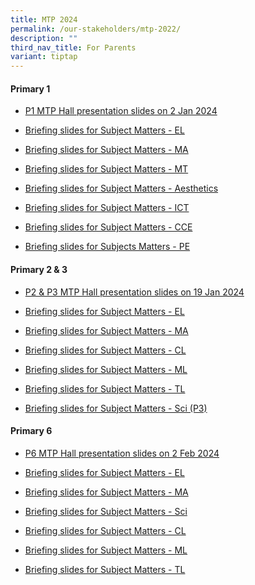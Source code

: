 ```yaml
---
title: MTP 2024
permalink: /our-stakeholders/mtp-2022/
description: ""
third_nav_title: For Parents
variant: tiptap
---
```

<h4>Primary 1</h4>
<ul data-tight="true" class="tight">
<li>
<p><a href="/files/2024%20MTP/1__P1_MTP_Hall_Briefing_2024_SLs_and_YH.pdf" rel="noopener noreferrer nofollow" target="_blank">P1 MTP Hall presentation slides on 2 Jan 2024</a>
</p>
</li>
<li>
<p><a href="https://youtu.be/6mwSgAolebQ" rel="noopener noreferrer nofollow" target="_blank">Briefing slides for Subject Matters - EL</a>
</p>
</li>
<li>
<p><a href="https://youtu.be/NTvh_1wfelM" rel="noopener noreferrer nofollow" target="_blank">Briefing slides for Subject Matters - MA</a>
</p>
</li>
<li>
<p><a href="https://youtu.be/jEEGdQ8JRzk" rel="noopener noreferrer nofollow" target="_blank">Briefing slides for Subject Matters - MT</a>
</p>
</li>
<li>
<p><a href="https://youtu.be/X2o6vQZUjlU" rel="noopener noreferrer nofollow" target="_blank">Briefing slides for Subject Matters - Aesthetics</a>
</p>
</li>
<li>
<p><a href="/files/2024%20MTP/3__P1_MTP_Hall_Briefing_2024_ICT.pdf" rel="noopener noreferrer nofollow" target="_blank">Briefing slides for Subject Matters - ICT</a>
</p>
</li>
<li>
<p><a href="/files/2024%20MTP/2__P1_MTP_Hall_Briefing_2024_CCE.pdf" rel="noopener noreferrer nofollow" target="_blank">Briefing slides for Subject Matters - CCE</a>
</p>
</li>
<li>
<p><a href="/files/2024%20MTP/8__PE_Dept_Sharing_for_P1_Parents_2024.pdf" rel="noopener noreferrer nofollow" target="_blank">Briefing slides for Subjects Matters - PE</a>
</p>
</li>
</ul>
<p></p>
<h4>Primary 2 &amp; 3</h4>
<ul data-tight="true" class="tight">
<li>
<p><a href="/files/2024 MTP/P2_and_P3_MTP_2024_19Jan2024.pdf" rel="noopener noreferrer nofollow" target="_blank">P2 &amp; P3 MTP Hall presentation slides on 19 Jan 2024</a>
</p>
</li>
<li>
<p><a href="https://youtu.be/6qptnMnjoTc" rel="noopener noreferrer nofollow" target="_blank">Briefing slides for Subject Matters - EL</a>
</p>
</li>
<li>
<p><a href="https://youtu.be/1KLJqn1m8kw" rel="noopener noreferrer nofollow" target="_blank">Briefing slides for Subject Matters - MA</a>
</p>
</li>
<li>
<p><a href="https://youtu.be/X07DkjVfnWk" rel="noopener noreferrer nofollow" target="_blank">Briefing slides for Subject Matters - CL</a>
</p>
</li>
<li>
<p><a href="https://youtu.be/b85qoqiHYME" rel="noopener noreferrer nofollow" target="_blank">Briefing slides for Subject Matters - ML</a>
</p>
</li>
<li>
<p><a href="https://youtu.be/5BcVHmate8o" rel="noopener noreferrer nofollow" target="_blank">Briefing slides for Subject Matters - TL</a>
</p>
</li>
<li>
<p><a href="https://youtu.be/kgimnzo5b8k" rel="noopener noreferrer nofollow" target="_blank">Briefing slides for Subject Matters - Sci (P3)</a>
</p>
</li>
</ul>
<p></p>
<h4>Primary 6</h4>
<ul data-tight="true" class="tight">
<li>
<p><a href="/files/2024 MTP/P6_MTP_2024__2_Feb.pdf" rel="noopener noreferrer nofollow" target="_blank">P6 MTP Hall presentation slides on 2 Feb 2024</a>
</p>
</li>
<li>
<p><a href="https://youtu.be/au0OkAoANqM?si=b3ZzZsg2OZo4tSzI" rel="noopener noreferrer nofollow" target="_blank">Briefing slides for Subject Matters - EL</a>
</p>
</li>
<li>
<p><a href="https://youtu.be/iTc5Sde_4pc?si=xjM4DcvT4OyaLES5" rel="noopener noreferrer nofollow" target="_blank">Briefing slides for Subject Matters - MA</a>
</p>
</li>
<li>
<p><a href="https://youtu.be/3PH16VExtDA?si=pP2JNUdxxRSzKiAm" rel="noopener noreferrer nofollow" target="_blank">Briefing slides for Subject Matters - Sci</a>
</p>
</li>
<li>
<p><a href="https://youtu.be/5y4QHjwoPAM?si=RkxB8F4PjnioBa2O" rel="noopener noreferrer nofollow" target="_blank">Briefing slides for Subject Matters - CL</a>
</p>
</li>
<li>
<p><a href="https://youtu.be/1YIQxU4IDcY?si=is7AlomLrxQRdPSJ" rel="noopener noreferrer nofollow" target="_blank">Briefing slides for Subject Matters - ML</a>
</p>
</li>
<li>
<p><a href="https://youtu.be/0Qv2eTzzGOc?si=v3WusJfAu6eNtLAD" rel="noopener noreferrer nofollow" target="_blank">Briefing slides for Subject Matters - TL</a>
</p>
</li>
</ul>
<p></p>